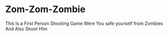 # Zom-Zom-Zombie
This Is a First Person Shooting Game Were You safe yourself from Zombies And Also Shoot HIm

